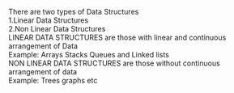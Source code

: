 There are two types of Data Structures 
<br>
1.Linear Data Structures
<br>
2.Non Linear Data Structures
<br>
LINEAR DATA STRUCTURES are those with linear and continuous arrangement of Data
<br>
Example: Arrays Stacks Queues and Linked lists
<br>
NON LINEAR DATA STRUCTURES are those without continuous arrangement of data 
<br>
Example: Trees graphs etc